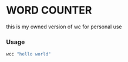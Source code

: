 # WORD COUNTER

this is my owned version of wc for personal use

### Usage

```bash
wcc "hello world"
```